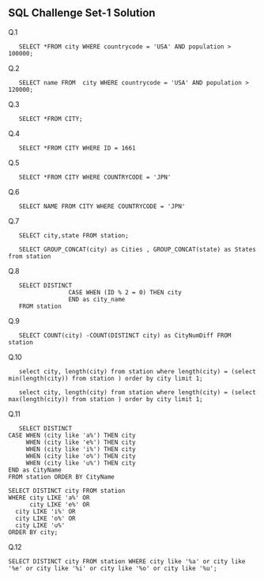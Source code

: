 ## SQL Challenge Set-1 Solution

Q.1    
       
       SELECT *FROM city WHERE countrycode = 'USA' AND population > 100000;

Q.2    
       
       SELECT name FROM  city WHERE countrycode = 'USA' AND population > 120000;

Q.3    
       
       SELECT *FROM CITY;

Q.4    
       
       SELECT *FROM CITY WHERE ID = 1661

Q.5    
       
       SELECT *FROM CITY WHERE COUNTRYCODE = 'JPN'

Q.6    
       
       SELECT NAME FROM CITY WHERE COUNTRYCODE = 'JPN'

Q.7    
       
       SELECT city,state FROM station;

       SELECT GROUP_CONCAT(city) as Cities , GROUP_CONCAT(state) as States from station
       
Q.8    
       
       SELECT DISTINCT
                     CASE WHEN (ID % 2 = 0) THEN city
                     END as city_name
       FROM station 
       
Q.9

       SELECT COUNT(city) -COUNT(DISTINCT city) as CityNumDiff FROM station
       
Q.10

       select city, length(city) from station where length(city) = (select min(length(city)) from station ) order by city limit 1;
       
       select city, length(city) from station where length(city) = (select max(length(city)) from station ) order by city limit 1;
       
Q.11  
       
       SELECT DISTINCT 
	CASE WHEN (city like 'a%') THEN city
         WHEN (city like 'e%') THEN city
         WHEN (city like 'i%') THEN city
         WHEN (city like 'o%') THEN city
         WHEN (city like 'u%') THEN city
	END as CityName
    FROM station ORDER BY CityName
    
    SELECT DISTINCT city FROM station 
    WHERE city LIKE 'a%' OR 
          city LIKE 'e%' OR 
	  city LIKE 'i%' OR 
	  city LIKE 'o%' OR 
	  city LIKE 'u%' 
    ORDER BY city;

Q.12  

	SELECT DISTINCT city FROM station WHERE city like '%a' or city like '%e' or city like '%i' or city like '%o' or city like '%u';
